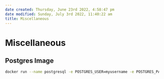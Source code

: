 ```yaml
---
date created: Thursday, June 23rd 2022, 4:58:47 pm
date modified: Sunday, July 3rd 2022, 11:40:22 am
title: Miscellaneous
---
```


# Miscellaneous

## Postgres Image

```bash
docker run --name postgresql -e POSTGRES_USER=myusername -e POSTGRES_PASSWORD=mypassword -p 5432:5432 -v /data:/var/lib/postgresql/data -d postgres
```
